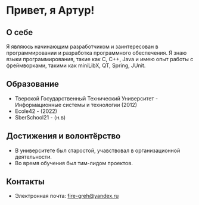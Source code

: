 # Привет, я Артур!

## О себе

Я являюсь начинающим разработчиком и заинтересован в программировании и разработка программного обеспечения. Я знаю языки программирования, такие как C, C++, Java и имею опыт работы с фреймворками, такими как miniLibX, QT, Spring, JUnit.

## Образование

- Тверской Государственный Технический Университет - Информационные системы и технологии (2012)
- Ecole42 - (2022)
- SberSchool21 - (н.в)

## Достижения и волонтёрство

- В университете был старостой, учавствовал в организационной деятельности.
- Во время обучения был тим-лидом проектов.

## Контакты

- Электронная почта: fire-greh@yandex.ru

<!---
FireSin/FireSin is a ✨ special ✨ repository because its `README.md` (this file) appears on your GitHub profile.
You can click the Preview link to take a look at your changes.
--->
